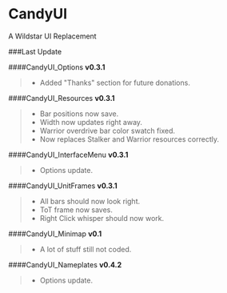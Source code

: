 CandyUI
=======

A Wildstar UI Replacement

###Last Update

####CandyUI_Options
**v0.3.1**
>* Added "Thanks" section for future donations.

####CandyUI_Resources
**v0.3.1**
>* Bar positions now save.
>* Width now updates right away.
>* Warrior overdrive bar color swatch fixed.
>* Now replaces Stalker and Warrior resources correctly.

####CandyUI_InterfaceMenu
**v0.3.1**
>* Options update.

####CandyUI_UnitFrames
**v0.3.1**
>* All  bars should now look right.
>* ToT frame now saves.
>* Right Click whisper should now work.

####CandyUI_Minimap
**v0.1**
>* A lot of stuff still not coded.

####CandyUI_Nameplates
**v0.4.2**
>* Options update.
